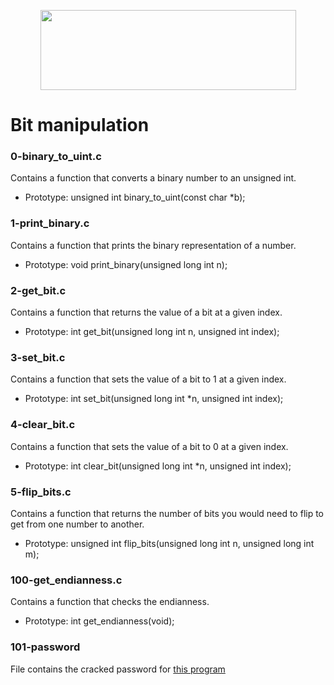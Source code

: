 <p align="center">
  <img width="409" height="128" src="https://www.holbertonschool.com/holberton-logo.png">
</p>

# Bit manipulation

### 0-binary_to_uint.c

Contains a function that converts a binary number to an unsigned int.

* Prototype: unsigned int binary_to_uint(const char *b);


### 1-print_binary.c

Contains a function that prints the binary representation of a number.

* Prototype: void print_binary(unsigned long int n);


### 2-get_bit.c

Contains a function that returns the value of a bit at a given index.

* Prototype: int get_bit(unsigned long int n, unsigned int index);


### 3-set_bit.c

Contains a function that sets the value of a bit to 1 at a given index.

* Prototype: int set_bit(unsigned long int *n, unsigned int index);


### 4-clear_bit.c

Contains a function that sets the value of a bit to 0 at a given index.

* Prototype: int clear_bit(unsigned long int *n, unsigned int index);


### 5-flip_bits.c

Contains  a function that returns the number of bits you would need to flip to get from one number to another.

* Prototype: unsigned int flip_bits(unsigned long int n, unsigned long int m);


### 100-get_endianness.c

Contains a function that checks the endianness.

* Prototype: int get_endianness(void);


### 101-password

File contains the cracked password for [this program](https://github.com/holbertonschool/0x13.c)



